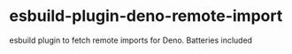 # esbuild-plugin-deno-remote-import
esbuild plugin to fetch remote imports for Deno. Batteries included
